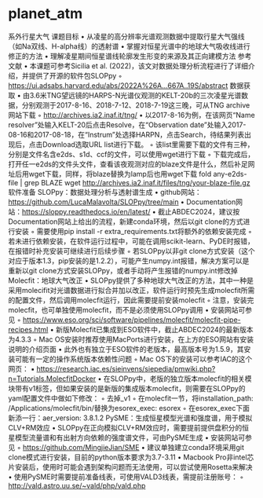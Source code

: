 # planet_atm
系外行星大气
  课题目标
    • 从凌星的高分辨率光谱观测数据中提取行星大气强线（如Na双线、H-alpha线）的透射谱
    • 掌握对恒星光谱中的地球大气吸收线进行修正的方法
    • 理解凌星期间恒星谱线轮廓发生形变的来源及其正向建模方法
  参考文献
    • 本课题可参考Sicilia et al. (2022)，该文对数据处理分析流程进行了详细介绍，并提供了开源的软件包SLOPpy
      ◦ https://ui.adsabs.harvard.edu/abs/2022A%26A...667A..19S/abstract
  数据获取
    • 由3.6米TNG望远镜的HARPS-N光谱仪观测的KELT-20b的三次凌星光谱数据，分别观测于2017-8-16、2018-7-12、2018-7-19这三晚，可从TNG archive网站下载
      ◦ http://archives.ia2.inaf.it/tng/
    • 以2017-8-16为例，在该网页“Name resolver”处输入KELT-20后点击Resolve，在“Observation date”处输入2017-08-16和2017-08-18，在“Instrum”处选择HARPN，点击Search，待结果列表出现后，点击Download选取URL list进行下载。
      ◦ 该list里需要下载的文件有三种，分别是文件名含e2ds、s1d、ccf的文件，可以使用wget进行下载
      ◦ 下载完成后，打开任一e2ds的文件头文件，查看该夜观测对应的blaze文件是什么，然后补足网址后用wget下载，同样，将blaze替换为lamp后也用wget下载
      fold any-e2ds-file | grep BLAZE
      wget http://archives.ia2.inaf.it/files/tng/your-blaze-file.gz
软件准备
  SLOPpy：数据处理分析与透射谱生成
    • github网站：https://github.com/LucaMalavolta/SLOPpy/tree/main
    • Documentation网站：https://sloppy.readthedocs.io/en/latest/
    • 截止ABDEC2024，建议按Documentation网站上给出的流程，新建conda环境，然后以git clone的方式进行安装
      ◦ 需要使用pip install -r extra_requirements.txt将额外的依赖安装完成
      ◦ 若未进行依赖安装，在软件运行过程中，可能在调用scikit-learn、PyDE时报错，在报错时补充安装可继续进行后续步骤
      ◦ 若SLOPpy以非git clone方式安装（这个对应于版本1.3，pip安装的是1.2.2），可能产生numpy.int报错，解决方案可以是重新以git clone方式安装SLOPpy，或者手动将产生报错的numpy.int修改掉
  Molecfit：地球大气改正
    • SLOPpy提供了多种地球大气改正的方法，其中一种是采用molecifit对光谱数据进行拟合并加以改正，软件运行时预先生成molecfit所需的配置文件，然后调用molecfit运行，因此需要提前安装molecfit
      ◦ 注意，安装完molecfit，也可单独使用molecfit，而不是必须使用SLOPpy调用
    • 安装网站可参见
      ◦ https://www.eso.org/sci/software/pipelines/molecfit/molecfit-pipe-recipes.html
    • 新版Molecfit已集成到ESO软件中，截止ABDEC2024的最新版本为4.3.3
      ◦ Mac OS安装时推荐使用MacPorts进行安装，在上方的ESO网站有安装说明的介绍页面
    • 此外也有独立于ESO软件的老版本，最高版本号为1.5.9，其安装可能有一定的操作系统版本依赖性问题
      ◦ Mac OS下的安装可以参考IAC的这个网页：
        ▪ https://research.iac.es/sieinvens/siepedia/pmwiki.php?n=Tutorials.MolecfitDocker
    • 在SLOPpy中，老版的独立版本molecfit的相关模块带有v1标签，但如果安装的是新版的集成版本molecfit，则需要在SLOPpy的yaml配置文件中做如下修改：
      ◦ 去掉_v1
      ◦ 在molecfit一节，将installation_path: /Applications/molecfit/bin/替换为esorex_exec: esorex
      ◦ 在esorex_exec下面新添一行：aer_version: 3.8.1.2
  PySME：生成恒星模型光谱和强度谱，用于模拟CLV+RM效应
    • SLOPpy在正向模拟CLV+RM效应时，需要提前提供盘积分的恒星模型流量谱和有出射方向依赖的强度谱文件，可由PySME生成
    • 安装网站可参见
      ◦ https://github.com/MingjieJian/SME
    • 建议单独建立conda环境采用git clone模式进行安装，目前的python版本要求为3.7-3.11
    • Macbook Pro非intel芯片安装后，使用时可能会遇到架构问题而无法使用，可以尝试使用Rosetta来解决
    • 使用PySME时需要提前准备线表，可使用VALD3线表，需提前注册账号：
      ◦ http://vald.astro.uu.se/~vald/php/vald.php
  













        
